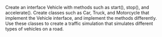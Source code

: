 Create an interface Vehicle with methods such as 
start(), stop(), and accelerate().
Create classes such as Car, Truck, 
and Motorcycle that implement the Vehicle interface,
and implement the methods differently. Use these 
classes to create a traffic simulation that simulates 
different types of vehicles on a road.